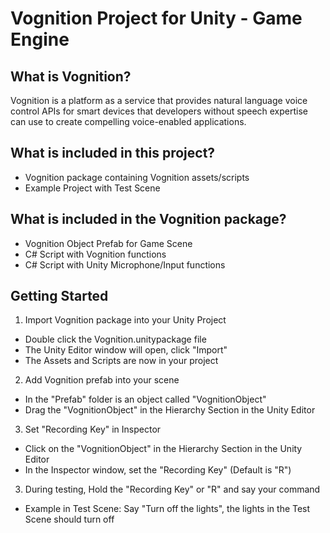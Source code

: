 Vognition Project for Unity - Game Engine
=========================================

## What is Vognition?

Vognition is a platform as a service that provides natural language voice control APIs for smart devices that developers without speech expertise can use to create compelling voice-enabled applications.

## What is included in this project?

* Vognition package containing Vognition assets/scripts 
* Example Project with Test Scene

## What is included in the Vognition package?
* Vognition Object Prefab for Game Scene
* C# Script with Vognition functions
* C# Script with Unity Microphone/Input functions

## Getting Started

1. Import Vognition package into your Unity Project
  * Double click the Vognition.unitypackage file
  * The Unity Editor window will open, click "Import"
  * The Assets and Scripts are now in your project
2. Add Vognition prefab into your scene
  * In the "Prefab" folder is an object called "VognitionObject"
  * Drag the "VognitionObject" in the Hierarchy Section in the Unity Editor
3. Set "Recording Key" in Inspector
  * Click on the "VognitionObject" in the Hierarchy Section in the Unity Editor
  * In the Inspector window, set the "Recording Key" (Default is "R")
3. During testing, Hold the "Recording Key" or "R" and say your command
  * Example in Test Scene: Say "Turn off the lights", the lights in the Test Scene should turn off
